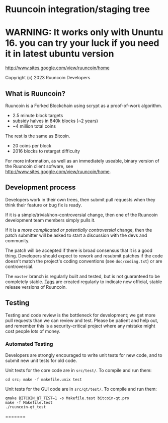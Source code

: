Ruuncoin integration/staging tree
================================

WARNING: It works only with Ununtu 16. you can try your luck if you need it in latest ubuntu version
====================================================================================================

http://www.sites.google.com/view/ruuncoin/home

Copyright (c) 2023 Ruuncoin Developers

What is Ruuncoin?
----------------

Ruuncoin is a Forked Blockchain using scrypt as a proof-of-work algorithm.
 - 2.5 minute block targets
 - subsidy halves in 840k blocks (~2 years)
 - ~4 million total coins

The rest is the same as Bitcoin.
 - 20 coins per block
 - 2016 blocks to retarget difficulty

For more information, as well as an immediately useable, binary version of
the Ruuncoin client sofware, see http://www.sites.google.com/view/ruuncoin/home.


Development process
-------------------

Developers work in their own trees, then submit pull requests when they think
their feature or bug fix is ready.

If it is a simple/trivial/non-controversial change, then one of the Ruuncoin
development team members simply pulls it.

If it is a *more complicated or potentially controversial* change, then the patch
submitter will be asked to start a discussion with the devs and community.

The patch will be accepted if there is broad consensus that it is a good thing.
Developers should expect to rework and resubmit patches if the code doesn't
match the project's coding conventions (see `doc/coding.txt`) or are
controversial.

The `master` branch is regularly built and tested, but is not guaranteed to be
completely stable. [Tags](https://github.com/ruuncoin-project/ruuncoin/tags) are created
regularly to indicate new official, stable release versions of Ruuncoin.

Testing
-------

Testing and code review is the bottleneck for development; we get more pull
requests than we can review and test. Please be patient and help out, and
remember this is a security-critical project where any mistake might cost people
lots of money.

### Automated Testing

Developers are strongly encouraged to write unit tests for new code, and to
submit new unit tests for old code.

Unit tests for the core code are in `src/test/`. To compile and run them:

    cd src; make -f makefile.unix test

Unit tests for the GUI code are in `src/qt/test/`. To compile and run them:

    qmake BITCOIN_QT_TEST=1 -o Makefile.test bitcoin-qt.pro
    make -f Makefile.test
    ./ruuncoin-qt_test

=======
